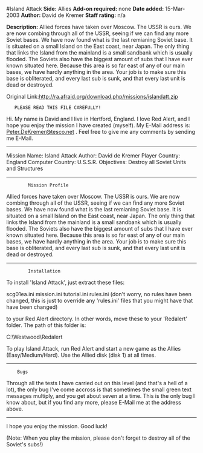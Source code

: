 #Island Attack
**Side:** Allies
**Add-on required:** none
**Date added:** 15-Mar-2003
**Author:** David de Kremer
**Staff rating:** n/a

**Description:** Allied forces have taken over Moscow. The USSR is ours. We are now combing through all of the USSR, seeing if we can find any more Soviet bases. We have now found what is the last remianing Soviet base. It is situated on a small Island on the East coast, near Japan. The only thing that links the Island from the mainland is a small sandbank 
which is usually flooded. The Soviets also have the biggest amount of subs that I have ever known situated here. Because this area is so far east of any of our main bases, we have hardly anything in the area. Your job is to make sure this base is obliterated, and every last sub is sunk, and that every last unit is dead or destroyed.

Original Link:http://ra.afraid.org/download.php/missions/islandatt.zip

       PLEASE READ THIS FILE CAREFULLY!

Hi. My name is David and I live in Hertford, England. I love Red Alert,
and I hope you enjoy the mission I have created (myself).
My E-Mail address is: Peter.DeKremer@tesco.net . Feel free to give me 
any comments by sending me E-Mail.
____________________________________________________________________________________________________
Mission Name: Island Attack
Author: David de Kremer
Player Country: England
Computer Country: U.S.S.R.
Objectives: Destroy all Soviet Units and Structures
____________________________________________________________________________________________________
            Mission Profile

Allied forces have taken over Moscow. The USSR is ours. We are now 
combing through all of the USSR, seeing if we can find any more 
Soviet bases. We have now found what is the last remianing Soviet base.
It is situated on a small Island on the East coast, near Japan. The 
only thing that links the Island from the mainland is a small sandbank 
which is usually flooded. The Soviets also have the biggest amount of
subs that I have ever known situated here. Because this area is so far 
east of any of our main bases, we have hardly anything in the area.
Your job is to make sure this base is obliterated, and every last sub 
is sunk, and that every last unit is dead or destroyed.   
____________________________________________________________________________________________________
            Installation

To install 'Island Attack', just extract these files:

scg01ea.ini
mission.ini
tutorial.ini
rules.ini (don't worry, no rules have been changed, this is just to 
override any 'rules.ini' files that you might have that have been 
changed)

to your Red Alert directory. In other words, move these to your 
'Redalert' folder. The path of this folder is:

C:\Westwood\Redalert

To play Island Attack, run Red Alert and start a new game as the 
Allies (Easy/Medium/Hard). Use the Allied disk (disk 1) at all times. 
____________________________________________________________________________________________________

        Bugs

Through all the tests I have carried out on this level (and that's a 
hell of a lot), the only bug I've come accross is that sometimes the 
small green text messages multiply, and you get about seven at a time.
This is the only bug I know about, but if you find any more, please 
E-Mail me at the address above.
____________________________________________________________________________________________________

I hope you enjoy the mission. Good luck!

(Note: When you play the mission, please 
don't forget to destroy all of the Soviet's subs!)

